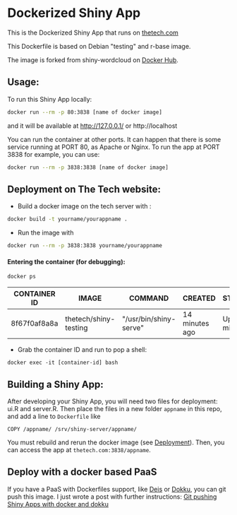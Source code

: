 Dockerized Shiny App
=======================

This is the Dockerized Shiny App that runs on  [thetech.com](thetech.com)

This Dockerfile is based on Debian "testing" and r-base image.

The image is forked from shiny-wordcloud on [Docker Hub](https://registry.hub.docker.com/u/flaviobarros/shiny-wordcloud/).

## Usage:

To run this Shiny App locally:

```sh
docker run --rm -p 80:3838 [name of docker image]
```

and it will be available at http://127.0.0.1/ or http://localhost

You can run the container at other ports. It can happen that there is some service running at PORT 80, as Apache or Nginx.
To run the app at PORT 3838 for example, you can use:

```sh
docker run --rm -p 3838:3838 [name of docker image]
```

## <a name="deployment"></a> Deployment on The Tech website:

* Build a docker image on the tech server with :

```sh
docker build -t yourname/yourappname .
```

* Run the image with


```sh
docker run --rm -p 3838:3838 yourname/yourappname
```

#### Entering the container (for debugging):

```sh
docker ps
```

| CONTAINER ID    |    IMAGE  | COMMAND    |    CREATED       |   STATUS | PORTS    |   NAMES
| ---- | ----- | -------- | -------- | -------- | ------- | ------
| 8f67f0af8a8a    |    thetech/shiny-testing    | "/usr/bin/shiny-serve"  | 14 minutes ago  |    Up 14 minutes   |    0.0.0.0:3838->3838/tcp

* Grab the container ID and run to pop a shell:

```
docker exec -it [container-id] bash
```


## Building a Shiny App:

After developing your Shiny App, you will need two files for deployment: ui.R and server.R. Then
place the files in a new folder `appname` in this repo, and add a line to `Dockerfile` like

```
COPY /appname/ /srv/shiny-server/appname/
```

You must rebuild and rerun the docker image (see [Deployment](#deployment)). Then, you can access the app at `thetech.com:3838/appname`.

## Deploy with a docker based PaaS

If you have a PaaS with Dockerfiles support, like [Deis](http://deis.io/) or [Dokku](https://github.com/progrium/dokku), you can git push this image. I just wrote a post with further instructions: [Git pushing Shiny Apps with docker and dokku](https://www.rmining.net/2015/05/11/git-pushing-shiny-apps-with-docker-dokku/)
